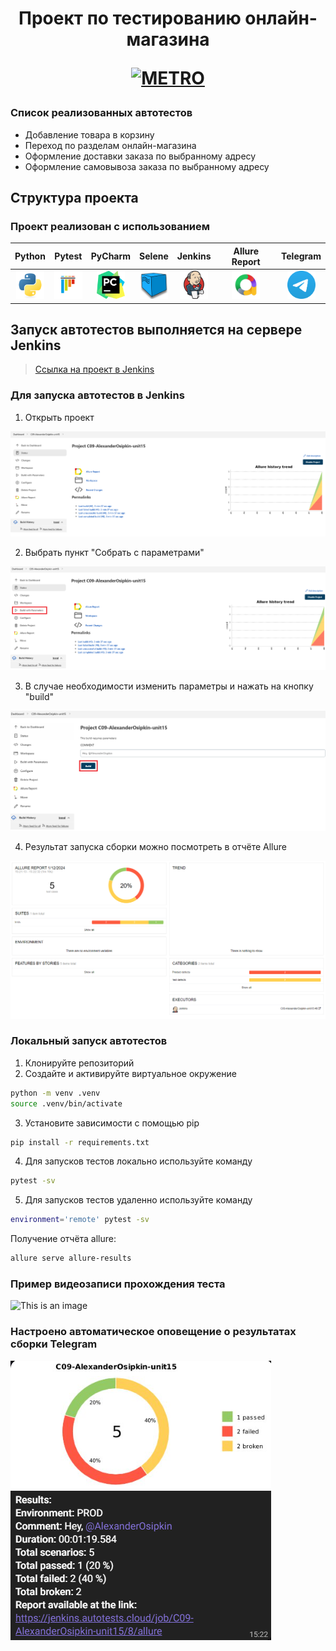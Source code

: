 <h1 align="center">Проект по тестированию онлайн-магазина 
<p align="center">
<a href="https://online.metro-cc.ru/" target="_blank">
<img src="https://upload.wikimedia.org/wikipedia/commons/5/53/Logo_METRO.svg" 
alt="METRO" width="128" height="64"> </a> 
</p></h1>

### Список реализованных автотестов
- Добавление товара в корзину
- Переход по разделам онлайн-магазина
- Оформление доставки заказа по выбранному адресу
- Оформление самовывоза заказа по выбранному адресу

## Структура проекта
### Проект реализован с использованием
|                                   Python                                    |                                   Pytest                                    |                                              PyCharm                                              |                                            Selene                                            |                                    Jenkins                                    |                           Allure Report                            |                                Telegram                                 |
|:---------------------------------------------------------------------------:|:---------------------------------------------------------------------------:|:-------------------------------------------------------------------------------------------------:|:--------------------------------------------------------------------------------------------:|:-----------------------------------------------------------------------------:|:------------------------------------------------------------------:|:-----------------------------------------------------------------------:|
| <img src="/Images/python-original.svg" alt="Python" width="45" height="45"> | <img src="/Images/pytest-original.svg" alt="Pytest" width="45" height="45"> |             <img src="/Images/PyCharm_Icon.svg" alt="Pycharm" width="45" height="45"> |             <img src="/Images/selenoid.png" alt="Selene" width="45" height="45"> | <img src="/Images/jenkins-original.svg" alt="Jenkins" width="45" height="45"> | <img src="/Images/allure.png" alt="Allure" width="45" height="45"> | <img src="/Images/telegram.svg" alt="Telegram" width="45" height="45">  |

## Запуск автотестов выполняется на сервере Jenkins
> <a target="_blank" href="https://jenkins.autotests.cloud/job/C09-AlexanderOsipkin-unit15/">Ссылка на проект в Jenkins</a>

### Для запуска автотестов в Jenkins
1. Открыть проект

![This is an image](/Images/Screenshots/img1.png)

2. Выбрать пункт "Собрать с параметрами"

![This is an image](/Images/Screenshots/img2.png)

3. В случае необходимости изменить параметры и нажать на кнопку "build"

![This is an image](/Images/Screenshots/img3.png)

4. Результат запуска сборки можно посмотреть в отчёте Allure

![This is an image](/Images/Screenshots/img4.png)

### Локальный запуск автотестов
1. Клонируйте репозиторий
2. Создайте и активируйте виртуальное окружение
  ```bash
  python -m venv .venv
  source .venv/bin/activate
  ```
3. Установите зависимости с помощью pip
  ```bash
  pip install -r requirements.txt
  ```
4. Для запусков тестов локально используйте команду 
  ```bash
  pytest -sv
  ```
5. Для запусков тестов удаленно используйте команду 
  ```bash
  environment='remote' pytest -sv
  ```

Получение отчёта allure:
```bash
allure serve allure-results
``` 

### Пример видеозаписи прохождения теста
![This is an image](/Images/Screenshots/test.gif)

### Настроено автоматическое оповещение о результатах сборки Telegram
![This is an image](/Images/Screenshots/img5.png)
